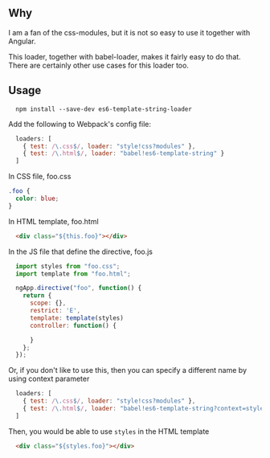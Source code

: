 
## Why
I am a fan of the css-modules, but it is not so easy to use it together with Angular.

This loader, together with babel-loader, makes it fairly easy to do that.
There are certainly other use cases for this loader too.

## Usage

```
  npm install --save-dev es6-template-string-loader
```

Add the following to Webpack's config file:

```javascript
  loaders: [
    { test: /\.css$/, loader: "style!css?modules" },
    { test: /\.html$/, loader: "babel!es6-template-string" }
  ]

```

In CSS file, foo.css

```css
.foo {
  color: blue;
}
```

In HTML template, foo.html

```html
  <div class="${this.foo}"></div>
```

In the JS file that define the directive, foo.js
```javascript
  import styles from "foo.css";
  import template from "foo.html";

  ngApp.directive("foo", function() {
    return {
      scope: {},
      restrict: 'E',
      template: template(styles)
      controller: function() {

      }
    };
  });
```

Or, if you don't like to use this, then you can specify a different name by using context parameter

```javascript
  loaders: [
    { test: /\.css$/, loader: "style!css?modules" },
    { test: /\.html$/, loader: "babel!es6-template-string?context=styles" }
  ]

```

Then, you would be able to use `styles` in the HTML template

```html
  <div class="${styles.foo}"></div>
```
